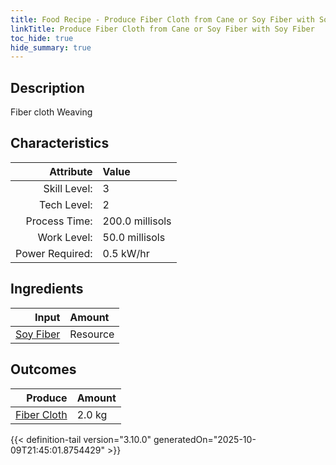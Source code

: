 ```yaml
---
title: Food Recipe - Produce Fiber Cloth from Cane or Soy Fiber with Soy Fiber
linkTitle: Produce Fiber Cloth from Cane or Soy Fiber with Soy Fiber
toc_hide: true
hide_summary: true
---
```

<!-- This is generated by the MarsSim HelpGenertor, do not edit. -->

## Description
Fiber cloth Weaving 

## Characteristics

| Attribute      | Value |
|--------:|:------|
|Skill Level:|3|
|Tech Level:|2|
|Process Time:|200.0 millisols|
|Work Level:|50.0 millisols|
|Power Required:|0.5 kW/hr|

## Ingredients

| Input      | Amount |
|--------:|:------|
|[Soy Fiber](/docs/definitions/resource/soy-fiber)|Resource|2.0 kg|

## Outcomes


| Produce      | Amount |
|--------:|:------|
|[Fiber Cloth](/docs/definitions/resource/fiber-cloth)|2.0 kg|



{{< definition-tail version="3.10.0" generatedOn="2025-10-09T21:45:01.8754429" >}}



